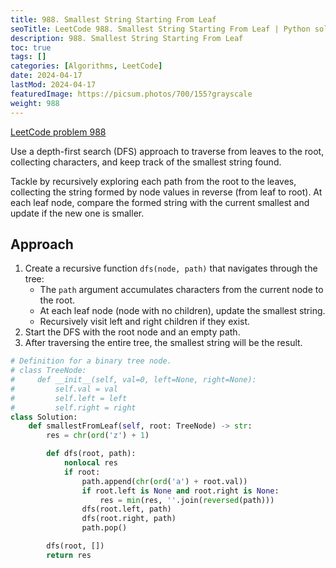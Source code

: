 ```yaml
---
title: 988. Smallest String Starting From Leaf
seoTitle: LeetCode 988. Smallest String Starting From Leaf | Python solution and explanation
description: 988. Smallest String Starting From Leaf
toc: true
tags: []
categories: [Algorithms, LeetCode]
date: 2024-04-17
lastMod: 2024-04-17
featuredImage: https://picsum.photos/700/155?grayscale
weight: 988
---
```


[LeetCode problem 988](https://leetcode.com/problems/smallest-string-starting-from-leaf/)

Use a depth-first search (DFS) approach to traverse from leaves to the root, collecting characters, and keep track of the smallest string found.

Tackle by recursively exploring each path from the root to the leaves, collecting the string formed by node values in reverse (from leaf to root). At each leaf node, compare the formed string with the current smallest and update if the new one is smaller.

## Approach

1. Create a recursive function `dfs(node, path)` that navigates through the tree:
   - The `path` argument accumulates characters from the current node to the root.
   - At each leaf node (node with no children), update the smallest string.
   - Recursively visit left and right children if they exist.
3. Start the DFS with the root node and an empty path.
4. After traversing the entire tree, the smallest string will be the result.

```python
# Definition for a binary tree node.
# class TreeNode:
#     def __init__(self, val=0, left=None, right=None):
#         self.val = val
#         self.left = left
#         self.right = right
class Solution:
    def smallestFromLeaf(self, root: TreeNode) -> str:
        res = chr(ord('z') + 1)

        def dfs(root, path):
            nonlocal res
            if root:
                path.append(chr(ord('a') + root.val))
                if root.left is None and root.right is None:
                    res = min(res, ''.join(reversed(path)))
                dfs(root.left, path)
                dfs(root.right, path)
                path.pop()

        dfs(root, [])
        return res
```
